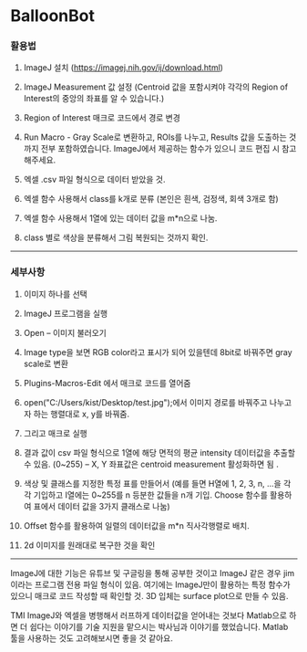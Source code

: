 # BalloonBot
### 활용법

1. ImageJ 설치 (https://imagej.nih.gov/ij/download.html)

2. ImageJ Measurement 값 설정 (Centroid 값을 포함시켜야 각각의 Region of Interest의 중앙의 좌표를 알 수 있습니다.)

3. Region of Interest 매크로 코드에서 경로 변경

4. Run Macro - Gray Scale로 변환하고, ROIs를 나누고, Results 값을 도출하는 것까지 전부 포함하였습니다. ImageJ에서 제공하는 함수가 있으니 코드 편집 시 참고해주세요.

5. 엑셀 .csv 파일 형식으로 데이터 받았을 것.

6. 엑셀 함수 사용해서 class를 k개로 분류 (본인은 흰색, 검정색, 회색 3개로 함) 

7. 엑셀 함수 사용해서 1열에 있는 데이터 값을 m*n으로 나눔. 

8. class 별로 색상을 분류해서 그림 복원되는 것까지 확인. 
------------------------------------------------------------------------------------------------------
### 세부사항

1.	이미지 하나를 선택 

2.	ImageJ 프로그램을 실행

3.	Open – 이미지 불러오기

4.	Image type을 보면 RGB color라고 표시가 되어 있을텐데 8bit로 바꿔주면 gray scale로 변환 

5.	Plugins-Macros-Edit 에서 매크로 코드를 열어줌 

6.	open("C:/Users/kist/Desktop/test.jpg");에서 이미지 경로를 바꿔주고 나누고자 하는 행렬대로 x, y를 바꿔줌.

7.	그리고 매크로 실행

8.	결과 값이 csv 파일 형식으로 1열에 해당 면적의 평균 intensity 데이터값을 추출할 수 있음. (0~255) – X, Y 좌표값은 centroid measurement 활성화하면 됨 .

9.	색상 및 클래스를 지정한 특정 표를 만들어서 (예를 들면 H열에 1, 2, 3, n, …을 각각 기입하고 I열에는 0~255를 n 등분한 값들을 n개 기입. Choose 함수를 활용하여 표에서 데이터 값을 3가지 클래스로 나눔)

10.	Offset 함수를 활용하여 일렬의 데이터값을 m*n 직사각행렬로 배치.

11.	 2d 이미지를 원래대로 복구한 것을 확인

----------------------------------------------------------------

ImageJ에 대한 기능은 유튜브 및 구글링을 통해 공부한 것이고 ImageJ 같은 경우 jim이라는 프로그램 전용 파일 형식이 있음. 여기에는 ImageJ만이 활용하는 특정 함수가 있으니 매크로 코드 작성할 때 확인할 것. 3D 입체는 surface plot으로 만들 수 있음.



TMI ImageJ와 엑셀을 병행해서 러프하게 데이터값을 얻어내는 것보다 
Matlab으로 하면 더 쉽다는 이야기를 기술 지원을 맡으시는 박사님과 이야기를 했었습니다. 
Matlab 툴을 사용하는 것도 고려해보시면 좋을 것 같아요. 
